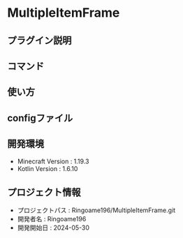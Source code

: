 # MultipleItemFrame

## プラグイン説明

## コマンド

## 使い方

## configファイル

## 開発環境
- Minecraft Version : 1.19.3
- Kotlin Version : 1.6.10

## プロジェクト情報
- プロジェクトパス : Ringoame196/MultipleItemFrame.git
- 開発者名 : Ringoame196
- 開発開始日 : 2024-05-30
